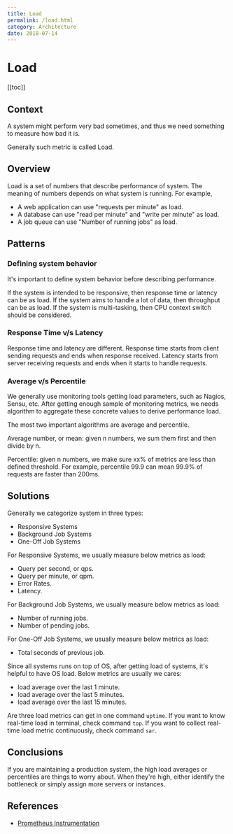 ```yaml
---
title: Load
permalink: /load.html
category: Architecture
date: 2018-07-14
---
```


# Load

[[toc]]

## Context 

A system might perform very bad sometimes, and thus we need something to measure how bad it is.

Generally such metric is called Load.

## Overview

Load is a set of numbers that describe performance of system. The meaning of numbers depends on what system is running. For example,

* A web application can use "requests per minute" as load.
* A database can use "read per minute" and "write per minute" as load.
* A job queue can use "Number of running jobs" as load.

## Patterns

### Defining system behavior

It's important to define system behavior before describing performance.

If the system is intended to be responsive, then response time or latency can be as load. If the system aims to handle a lot of data, then throughput can be as load. If the system is multi-tasking, then CPU context switch should be considered.

### Response Time v/s Latency

Response time and latency are different. Response time starts from client sending requests and ends when response received. Latency starts from server receiving requests and ends when it starts to handle requests.

### Average v/s Percentile

We generally use monitoring tools getting load parameters, such as Nagios, Sensu, etc. After getting enough sample of monitoring metrics, we needs algorithm to aggregate these concrete values to derive performance load.

The most two important algorithms are average and percentile. 

Average number, or mean: given n numbers, we sum them first and then divide by n.

Percentile: given n numbers, we make sure xx% of metrics are less than defined threshold. For example, percentile 99.9 can mean 99.9% of requests are faster than 200ms.

## Solutions

Generally we categorize system in three types:

* Responsive Systems
* Background Job Systems
* One-Off Job Systems

For Responsive Systems, we usually measure below metrics as load:

* Query per second, or qps.
* Query per minute, or qpm.
* Error Rates.
* Latency.

For Background Job Systems, we usually measure below metrics as load:

* Number of running jobs.
* Number of pending jobs.

For One-Off Job Systems, we usually measure below metrics as load:

* Total seconds of previous job.

Since all systems runs on top of OS, after getting load of systems, it's helpful to have OS load. Below metrics are usually we cares:

* load average over the last 1 minute.
* load average over the last 5 minutes.
* load average over the last 15 minutes.

Are three load metrics can get in one command `uptime`. If you want to know real-time load in terminal, check command `top`. If you want to collect real-time load metric continuously, check command `sar`.

## Conclusions

If you are maintaining a production system, the high load averages or percentiles are things to worry about. When they're high, either identify the bottleneck or simply assign more servers or instances.

## References

* [Prometheus Instrumentation](https://prometheus.io/docs/practices/instrumentation/)
